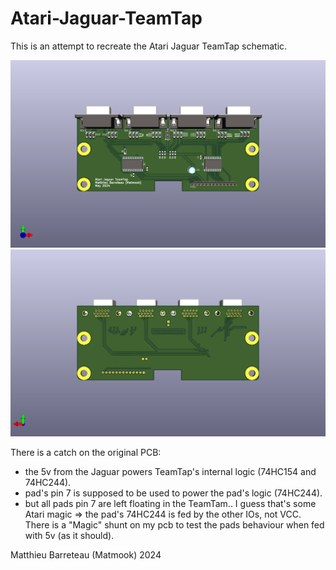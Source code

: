 # Atari-Jaguar-TeamTap

This is an attempt to recreate the Atari Jaguar TeamTap schematic.


![Front view](TeamTap_Legacy_front.png)
![Back view](TeamTap_Legacy_back.png)


There is a catch on the original PCB: 
- the 5v from the Jaguar powers TeamTap's internal logic (74HC154 and 74HC244).
- pad's pin 7 is supposed to be used to power the pad's logic (74HC244).
- but all pads pin 7 are left floating in the TeamTam..
I guess that's some Atari magic => the pad's 74HC244 is fed by the other IOs, not VCC.
There is a "Magic" shunt on my pcb to test the pads behaviour when fed with 5v (as it should).

Matthieu Barreteau (Matmook) 2024